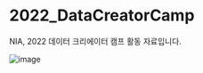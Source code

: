 # 2022_DataCreatorCamp
NIA, 2022 데이터 크리에이터 캠프 활동 자료입니다.

![image](https://user-images.githubusercontent.com/71765587/211249429-0bc30060-78f5-4867-ab72-382881ba5722.png)
